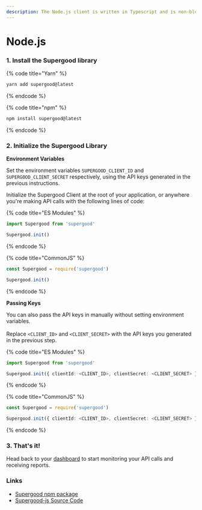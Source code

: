 ```yaml
---
description: The Node.js client is written in Typescript and is non-blocking.
---
```


# Node.js

### 1. Install the Supergood library

{% code title="Yarn" %}
```bash
yarn add supergood@latest
```
{% endcode %}

{% code title="npm" %}
```bash
npm install supergood@latest
```
{% endcode %}

### 2. Initialize the Supergood Library

**Environment Variables**

Set the environment variables `SUPERGOOD_CLIENT_ID` and `SUPERGOOD_CLIENT_SECRET` respectively, using the API keys generated in the previous instructions.

Initialize the Supergood Client at the root of your application, or anywhere you're making API calls with the following lines of code:

{% code title="ES Modules" %}
```typescript
import Supergood from 'supergood'

Supergood.init()
```
{% endcode %}

{% code title="CommonJS" %}
```typescript
const Supergood = require('supergood')

Supergood.init()
```
{% endcode %}

**Passing Keys**

You can also pass the API keys in manually without setting environment variables.\
\
Replace `<CLIENT_ID>` and `<CLIENT_SECRET>` with the API keys you generated in the previous step.

{% code title="ES Modules" %}
```typescript
import Supergood from 'supergood'

Supergood.init({ clientId: <CLIENT_ID>, clientSecret: <CLIENT_SECRET> })
```
{% endcode %}

{% code title="CommonJS" %}
```typescript
const Supergood = require('supergood')

Supergood.init({ clientId: <CLIENT_ID>, clientSecret: <CLIENT_SECRET> })
```
{% endcode %}

### 3. That's it!&#x20;

Head back to your [dashboard](https://dashboard.supergood.ai) to start monitoring your API calls and receiving reports.

### Links

* [Supergood npm package](https://www.npmjs.com/package/supergood)
* [Supergood-js Source Code](https://github.com/supergoodsystems/supergood-js)
